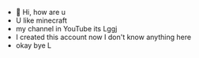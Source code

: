 - 👋 Hi, how are u
- U like minecraft 
- my channel in YouTube its Lggj
- I created this account now I don't know anything here 
- okay bye
L
